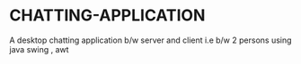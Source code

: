 # CHATTING-APPLICATION
A desktop chatting application b/w server and client i.e b/w 2 persons using java swing ,  awt 

